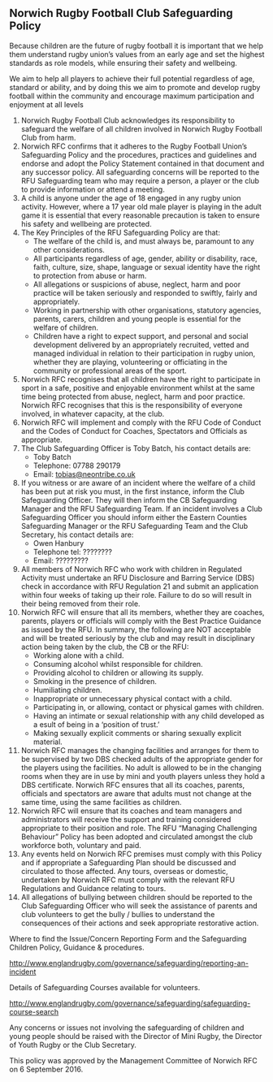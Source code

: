 ## Norwich Rugby Football Club Safeguarding Policy

Because children are the future of rugby football it is important that we help them understand rugby union’s values from an early age and set the highest standards as role models, while ensuring their safety and wellbeing.

We aim to help all players to achieve their full potential regardless of age, standard or ability, and by doing this we aim to promote and develop rugby football within the community and encourage maximum participation and enjoyment at all levels

1. Norwich Rugby Football Club acknowledges its responsibility to safeguard the welfare of all children involved in Norwich Rugby Football Club from harm.
1. Norwich RFC confirms that it adheres to the Rugby Football Union’s Safeguarding Policy and the procedures, practices and guidelines and endorse and adopt the Policy Statement contained in that document and any successor policy. All safeguarding concerns will be reported to the RFU Safeguarding team who may require a person, a player or the club to provide information or attend a meeting.
1. A child is anyone under the age of 18 engaged in any rugby union activity.  However, where a 17 year old male player is playing in the adult game it is essential that every reasonable precaution is taken to ensure his safety and wellbeing are protected.
1. The Key Principles of the RFU Safeguarding Policy are that:
    * The welfare of the child is, and must always be, paramount to any other considerations.
    * All participants regardless of age, gender, ability or disability, race, faith, culture, size, shape, language or sexual identity have the right to protection from abuse or harm.
    * All allegations or suspicions of abuse, neglect, harm and poor practice will be taken seriously and responded to swiftly, fairly and appropriately.
    * Working in partnership with other organisations, statutory agencies, parents, carers, children and young people is essential for the welfare of children.
    * Children have a right to expect support, and personal and social development delivered by an appropriately recruited, vetted and managed individual in relation to their participation in rugby union, whether they are playing, volunteering or officiating in the community or professional areas of the sport.
1. Norwich RFC recognises that all children have the right to participate in sport in a safe, positive and enjoyable environment whilst at the same time being protected from abuse, neglect, harm and poor practice.  Norwich RFC recognises that this is the responsibility of everyone involved, in whatever capacity, at the club.
1. Norwich RFC will implement and comply with the RFU Code of Conduct and the Codes of Conduct for Coaches, Spectators and Officials as appropriate.
1. The Club Safeguarding Officer is Toby Batch, his contact details are:
   * Toby Batch
   * Telephone: 07788 290179
   * Email: tobias@neontribe.co.uk
1. If you witness or are aware of an incident where the welfare of a child has been put at risk you must, in the first instance, inform the Club Safeguarding Officer.  They will then inform the CB Safeguarding Manager and the RFU Safeguarding Team.  If an incident involves a Club Safeguarding Officer you should inform either the Eastern Counties Safeguarding Manager or the RFU Safeguarding Team and the Club Secretary, his contact details are:
   * Owen Hanbury
   * Telephone tel: ????????
   * Email: ?????????
1. All members of Norwich RFC who work with children in Regulated Activity must undertake an RFU Disclosure and Barring Service (DBS) check in accordance with RFU Regulation 21 and submit an application within four weeks of taking up their role. Failure to do so will result in their being removed from their role.
1.  Norwich RFC will ensure that all its members, whether they are coaches, parents, players or officials will comply with the Best Practice Guidance as issued by the RFU.  In summary, the following are NOT acceptable and will be treated seriously by the club and may result in disciplinary action being taken by the club, the CB or the RFU:
    * Working alone with a child.
    * Consuming alcohol whilst responsible for children.
    * Providing alcohol to children or allowing its supply.
    * Smoking in the presence of children.
    * Humiliating children.
    * Inappropriate or unnecessary physical contact with a child.
    * Participating in, or allowing, contact or physical games with children.
    * Having an intimate or sexual relationship with any child developed as a esult of being in a ‘position of trust.’
    * Making sexually explicit comments or sharing sexually explicit material.
1. Norwich RFC manages the changing facilities and arranges for them to be supervised by two DBS checked adults of the appropriate gender for the players using the facilities.  No adult is allowed to be in the changing rooms when they are in use by mini and youth players unless they hold a DBS certificate. Norwich RFC ensures that all its coaches, parents, officials and spectators are aware that adults must not change at the same time, using the same facilities as children.
1. Norwich RFC will ensure that its coaches and team managers and administrators will receive the support and training considered appropriate to their position and role.  The RFU “Managing Challenging Behaviour” Policy has been adopted and circulated amongst the club workforce both, voluntary and paid.
1. Any events held on Norwich RFC premises must comply with this Policy and if appropriate a Safeguarding Plan should be discussed and circulated to those affected.  Any tours, overseas or domestic, undertaken by Norwich RFC must comply with the relevant RFU Regulations and Guidance relating to tours.
1. All allegations of bullying between children should be reported to the Club Safeguarding Officer who will seek the assistance of parents and club volunteers to get the bully / bullies to understand the consequences of their actions and seek appropriate restorative action.

Where to find the Issue/Concern Reporting Form and the Safeguarding Children Policy, Guidance & procedures.

http://www.englandrugby.com/governance/safeguarding/reporting-an-incident

Details of Safeguarding Courses available for volunteers.

http://www.englandrugby.com/governance/safeguarding/safeguarding-course-search

Any concerns or issues not involving the safeguarding of children and young people should be raised with the Director of Mini Rugby, the Director of Youth Rugby or the Club Secretary.

This policy was approved by the Management Committee of Norwich RFC on 6 September 2016.
